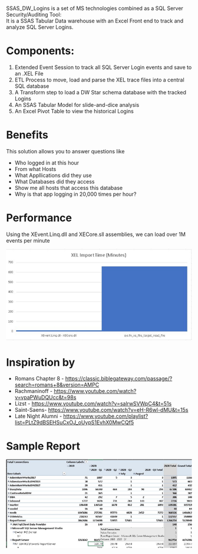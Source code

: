 # 
SSAS_DW_Logins is a set of MS technologies combined as a SQL Server Security/Auditing Tool:<br>
It is a SSAS Tabular Data warehouse with an Excel Front end to track and analyze SQL Server Logins.

# Components:
1) Extended Event Session to track all SQL Server Login events and save to an .XEL File
2) ETL Process to move, load and parse the XEL trace files into a central SQL database
3) A Transform step to load a DW Star schema database with the tracked Logins
4) An SSAS Tabular Model for slide-and-dice analysis
5) An Excel Pivot Table to view the historical Logins

# Benefits
This solution allows you to answer questions like
* Who logged in at this hour
* From what Hosts
* What Appllications did they use
* What Databases did they access
* Show me all hosts that access this database
* Why is that app logging in 20,000 times per hour?

# Performance
Using the XEvent.Linq.dll and XECore.sll assemblies, we can load over 1M events per minute

![alt text](https://raw.githubusercontent.com/gwalkey/SSAS_DW_Logins/master/Import_Library_Comparison.jpg)

# Inspiration by
* Romans Chapter 8 - https://classic.biblegateway.com/passage/?search=romans+8&version=AMPC
* Rachmaninoff - https://www.youtube.com/watch?v=vpaPWuDQUcc&t=98s
* Lizst - https://www.youtube.com/watch?v=salrwSVWpC4&t=51s
* Saint-Saens- https://www.youtube.com/watch?v=eH-R6wl-dMU&t=15s
* Late Night Alumni - https://www.youtube.com/playlist?list=PLtZ9dBSEHSuCxOJ_oUypS1EvhX0MwCQf5

# Sample Report
![alt text](https://raw.githubusercontent.com/gwalkey/SSAS_DW_Logins/master/DW_Logins_Excel_Model.jpg)
